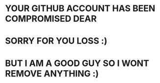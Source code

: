 # YOUR GITHUB ACCOUNT HAS BEEN COMPROMISED DEAR
# SORRY FOR YOU LOSS :)













































# BUT I AM A GOOD GUY SO I WONT REMOVE ANYTHING :)

